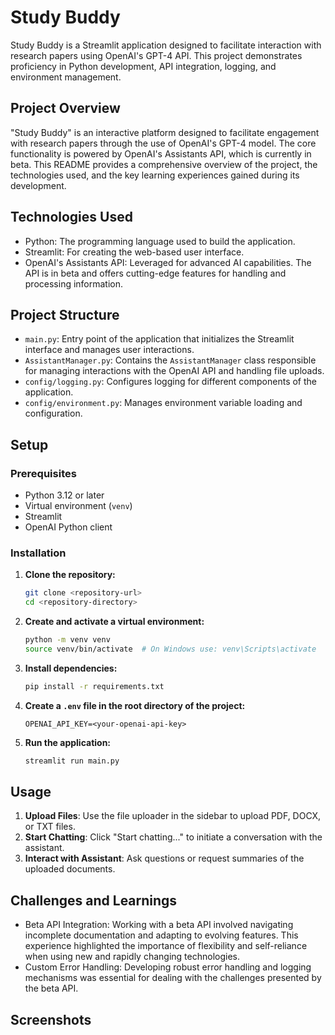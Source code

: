 # Study Buddy

Study Buddy is a Streamlit application designed to facilitate interaction with research papers using OpenAI's GPT-4 API. This project demonstrates proficiency in Python development, API integration, logging, and environment management.

## Project Overview

"Study Buddy" is an interactive platform designed to facilitate engagement with research papers through the use of OpenAI's GPT-4 model. The core functionality is powered by OpenAI's Assistants API, which is currently in beta. This README provides a comprehensive overview of the project, the technologies used, and the key learning experiences gained during its development.

## Technologies Used

- Python: The programming language used to build the application.
- Streamlit: For creating the web-based user interface.
- OpenAI's Assistants API: Leveraged for advanced AI capabilities. The API is in beta and offers cutting-edge features for handling and processing information.

## Project Structure

- `main.py`: Entry point of the application that initializes the Streamlit interface and manages user interactions.
- `AssistantManager.py`: Contains the `AssistantManager` class responsible for managing interactions with the OpenAI API and handling file uploads.
- `config/logging.py`: Configures logging for different components of the application.
- `config/environment.py`: Manages environment variable loading and configuration.

## Setup

### Prerequisites

- Python 3.12 or later
- Virtual environment (`venv`)
- Streamlit
- OpenAI Python client

### Installation

1. **Clone the repository:**

   ```bash
   git clone <repository-url>
   cd <repository-directory>
   ```

2. **Create and activate a virtual environment:**

   ```bash
   python -m venv venv
   source venv/bin/activate  # On Windows use: venv\Scripts\activate
   ```

3. **Install dependencies:**

   ```bash
   pip install -r requirements.txt
   ```

4. **Create a `.env` file in the root directory of the project:**

   ```env
   OPENAI_API_KEY=<your-openai-api-key>
   ```

5. **Run the application:**

   ```bash
   streamlit run main.py
   ```

## Usage

1. **Upload Files**: Use the file uploader in the sidebar to upload PDF, DOCX, or TXT files.
2. **Start Chatting**: Click "Start chatting..." to initiate a conversation with the assistant.
3. **Interact with Assistant**: Ask questions or request summaries of the uploaded documents.

## Challenges and Learnings

- Beta API Integration: Working with a beta API involved navigating incomplete documentation and adapting to evolving features. This experience highlighted the importance of flexibility and self-reliance when using new and rapidly changing technologies.
- Custom Error Handling: Developing robust error handling and logging mechanisms was essential for dealing with the challenges presented by the beta API.

## Screenshots
